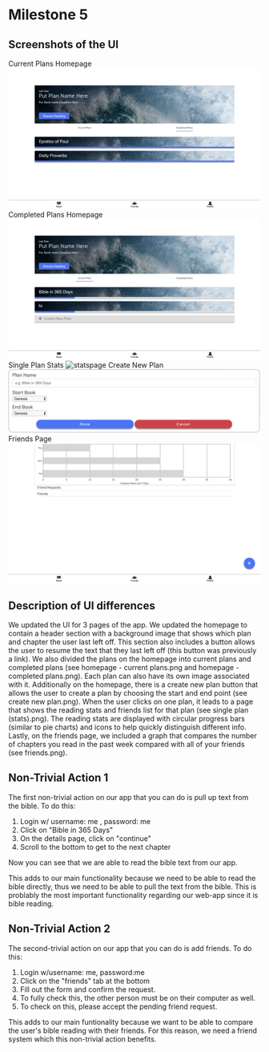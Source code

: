 # Milestone 5 #

## Screenshots of the UI ##
Current Plans Homepage
![homepage](homepagecompletedplans.png)
Completed Plans Homepage
![homepage2](homepagecurrentplans.png)
Single Plan Stats
![statspage](singlestatsplan.png)
Create New Plan
![createnewplan](createnewplan.png)
Friends Page
![friends](friends.png)



## Description of UI differences ##
We updated the UI for 3 pages of the app. We updated the homepage to contain a header section with a background image that shows which plan and chapter the user last left off. This section also includes a button allows the user to resume the text that they last left off (this button was previously a link). We also divided the plans on the homepage into current plans and completed plans (see homepage - current plans.png and homepage - completed plans.png). Each plan can also have its own image associated with it. Additionally on the homepage, there is a create new plan button that allows the user to create a plan by choosing the start and end point (see create new plan.png). When the user clicks on one plan, it leads to a page that shows the reading stats and friends list for that plan (see single plan (stats).png). The reading stats are displayed with circular progress bars (similar to pie charts) and icons to help quickly distinguish different info. Lastly, on the friends page, we included a graph that compares the number of chapters you read in the past week compared with all of your friends (see friends.png). 

## Non-Trivial Action 1 ##
The first non-trivial action on our app that you can do is pull up text from the bible. To
do this:
1. Login w/ username: me , password: me
2. Click on "Bible in 365 Days"
3. On the details page, click on "continue"
4. Scroll to the bottom to get to the next chapter

Now you can see that we are able to read the bible text from our app.

This adds to our main functionality because we need to be able to read the bible directly, thus we need to be able to pull the text from the bible. This is problably the most important functionality regarding our web-app since it is bible reading.

## Non-Trivial Action 2 ##
The second-trivial action on our app that you can do is add friends. To do this:

1. Login w/username: me, password:me
2. Click on the "friends" tab at the bottom
3. Fill out the form and confirm the request.
4. To fully check this, the other person must be on their computer as well. 
5. To check on this, please accept the pending friend request.

This adds to our main funtionality because we want to be able to compare the user's bible reading with their friends. For this reason, we need a friend system which this non-trivial action benefits.